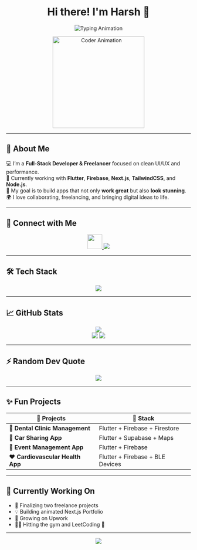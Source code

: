 <h1 align="center">Hi there! I'm Harsh 👋</h1>

<p align="center">
  <img src="https://readme-typing-svg.demolab.com?font=Fira+Code&weight=500&size=22&pause=1000&color=F97316&center=true&vCenter=true&width=500&lines=Full-Stack+Developer;Freelancer+on+Upwork;Flutter+%7C+Next.js+%7C+Firebase;Loves+Building+Impactful+Products" alt="Typing Animation" />
</p>

<div align="center">
  <img src="https://lottie.host/10d2eb8c-b0c2-4863-bcfc-f208c36430ce/UbXoEOuBu2.json" alt="Coder Animation" height="250"/>
</div>

---

## 🚀 About Me

💻 I’m a **Full-Stack Developer & Freelancer** focused on clean UI/UX and performance.  
🔭 Currently working with **Flutter**, **Firebase**, **Next.js**, **TailwindCSS**, and **Node.js**.  
🎯 My goal is to build apps that not only **work great** but also **look stunning**.  
🌍 I love collaborating, freelancing, and bringing digital ideas to life.

---

## 🔗 Connect with Me

<p align="center">
  <a href="https://www.linkedin.com/in/t-kumar-harsh-0b9011273/" target="_blank">
    <img src="https://skillicons.dev/icons?i=linkedin" height="40" />
  </a>
  <a href="https://www.upwork.com/freelancers/~0112406c399cba5c52" target="_blank">
    <img src="https://img.shields.io/badge/Upwork-14a800?style=for-the-badge&logo=upwork&logoColor=white" />
  </a>
</p>

---

## 🛠️ Tech Stack

<p align="center">
  <img src="https://skillicons.dev/icons?i=html,css,tailwind,react,nextjs,flutter,firebase,supabase,nodejs,express,mongodb,mysql,figma,github" />
</p>

---

## 📈 GitHub Stats

<div align="center">
  <img src="https://github-readme-streak-stats.herokuapp.com?user=HarshCule10&theme=radical&hide_border=true" />
  <br/>
  <img src="https://github-readme-stats.vercel.app/api?username=HarshCule10&show_icons=true&theme=radical&hide_border=true" />
  <img src="https://github-readme-stats.vercel.app/api/top-langs/?username=HarshCule10&layout=compact&theme=radical&hide_border=true" />
</div>

---

## ⚡ Random Dev Quote

<p align="center">
  <img src="https://quotes-github-readme.vercel.app/api?type=horizontal&theme=radical" />
</p>

---

## ✨ Fun Projects

| 💼 Projects | 🔧 Stack |
|------------|----------|
| 🦷 **Dental Clinic Management** | Flutter + Firebase + Firestore |
| 🚗 **Car Sharing App** | Flutter + Supabase + Maps |
| 📢 **Event Management App** | Flutter + Firebase |
| ❤️ **Cardiovascular Health App** | Flutter + Firebase + BLE Devices |

---

## 🧠 Currently Working On

- 🔧 Finalizing two freelance projects
- 💡 Building animated Next.js Portfolio
- 🧩 Growing on Upwork
- 🏋️‍♂️ Hitting the gym and LeetCoding 💪

---

<p align="center">
  <img src="https://komarev.com/ghpvc/?username=HarshCule10&label=Profile%20views&color=blueviolet&style=flat" />
</p>
